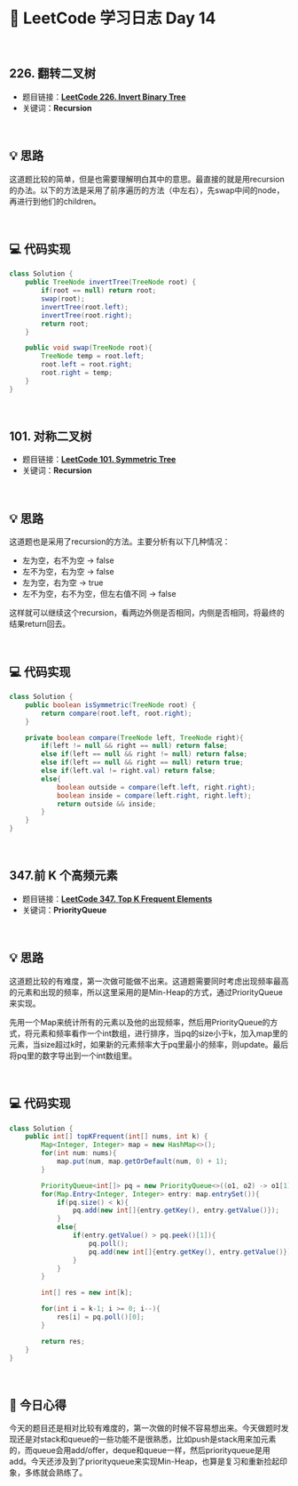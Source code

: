 # 📝 LeetCode 学习日志 Day 14

<br>

## 226. 翻转二叉树
- 题目链接：[**LeetCode 226. Invert Binary Tree**](https://leetcode.com/problems/invert-binary-tree/)
- 关键词：**Recursion**  

<br>

## 💡 思路
这道题比较的简单，但是也需要理解明白其中的意思。最直接的就是用recursion的办法。以下的方法是采用了前序遍历的方法（中左右），先swap中间的node，再进行到他们的children。

<br>

## 💻 代码实现
```java
class Solution {
    public TreeNode invertTree(TreeNode root) {
        if(root == null) return root;
        swap(root);
        invertTree(root.left);
        invertTree(root.right);
        return root;
    }

    public void swap(TreeNode root){
        TreeNode temp = root.left;
        root.left = root.right;
        root.right = temp;
    }
}
```

<br>

## 101. 对称二叉树
- 题目链接：[**LeetCode 101. Symmetric Tree**](https://leetcode.com/problems/symmetric-tree/)
- 关键词：**Recursion**

<br>

## 💡 思路
这道题也是采用了recursion的方法。主要分析有以下几种情况：
 - 左为空，右不为空 -> false
 - 左不为空，右为空 -> false
 - 左为空，右为空 -> true
 - 左不为空，右不为空，但左右值不同 -> false

这样就可以继续这个recursion，看两边外侧是否相同，内侧是否相同，将最终的结果return回去。


<br>

## 💻 代码实现
```java
class Solution {
    public boolean isSymmetric(TreeNode root) {
        return compare(root.left, root.right);
    }

    private boolean compare(TreeNode left, TreeNode right){
        if(left != null && right == null) return false;
        else if(left == null && right != null) return false;
        else if(left == null && right == null) return true;
        else if(left.val != right.val) return false;
        else{
            boolean outside = compare(left.left, right.right);
            boolean inside = compare(left.right, right.left);
            return outside && inside;
        }
    }
}
```

<br>

## 347.前 K 个高频元素
- 题目链接：[**LeetCode 347. Top K Frequent Elements**](https://leetcode.com/problems/top-k-frequent-elements/)
- 关键词：**PriorityQueue**

<br>

## 💡 思路
这道题比较的有难度，第一次做可能做不出来。这道题需要同时考虑出现频率最高的元素和出现的频率，所以这里采用的是Min-Heap的方式，通过PriorityQueue来实现。

先用一个Map来统计所有的元素以及他的出现频率，然后用PriorityQueue的方式，将元素和频率看作一个int数组，进行排序，当pq的size小于k，加入map里的元素，当size超过k时，如果新的元素频率大于pq里最小的频率，则update。最后将pq里的数字导出到一个int数组里。

<br>

## 💻 代码实现
```java
class Solution {
    public int[] topKFrequent(int[] nums, int k) {
        Map<Integer, Integer> map = new HashMap<>();
        for(int num: nums){
            map.put(num, map.getOrDefault(num, 0) + 1);
        }

        PriorityQueue<int[]> pq = new PriorityQueue<>((o1, o2) -> o1[1] - o2[1]);
        for(Map.Entry<Integer, Integer> entry: map.entrySet()){
            if(pq.size() < k){
                pq.add(new int[]{entry.getKey(), entry.getValue()});
            }
            else{
                if(entry.getValue() > pq.peek()[1]){
                    pq.poll();
                    pq.add(new int[]{entry.getKey(), entry.getValue()});
                }
            }
        }

        int[] res = new int[k];

        for(int i = k-1; i >= 0; i--){
            res[i] = pq.poll()[0];
        }

        return res;
    }
}
```

<br>

## 📝 今日心得
今天的题目还是相对比较有难度的，第一次做的时候不容易想出来。今天做题时发现还是对stack和queue的一些功能不是很熟悉，比如push是stack用来加元素的，而queue会用add/offer，deque和queue一样，然后priorityqueue是用add。今天还涉及到了priorityqueue来实现Min-Heap，也算是复习和重新捡起印象，多练就会熟练了。